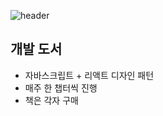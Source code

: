 ![header](https://capsule-render.vercel.app/api?type=waving&color=auto&height=250&section=header&text=매순간%20행복한%20스터디%20모임&fontSize=60)


## 개발 도서
- 자바스크립트 + 리액트 디자인 패턴
- 매주 한 챕터씩 진행
- 책은 각자 구매
